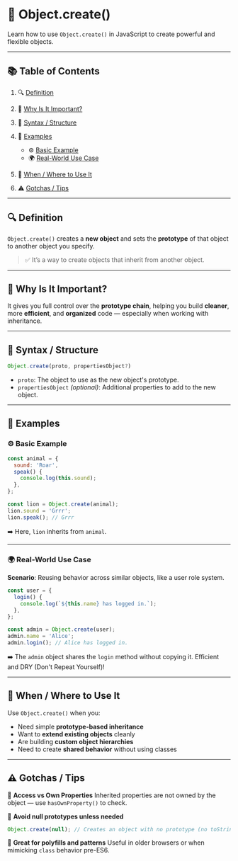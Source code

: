 # 📘 Object.create()

Learn how to use `Object.create()` in JavaScript to create powerful and flexible
objects.

---

## 📚 Table of Contents

1. 🔍 [Definition](#definition)
2. 🎯 [Why Is It Important?](#why-is-it-important)
3. 🧱 [Syntax / Structure](#syntax--structure)
4. 🧪 [Examples](#examples)

   - ⚙️ [Basic Example](#basic-example)
   - 🌍 [Real-World Use Case](#real-world-use-case)

5. 🧭 [When / Where to Use It](#when--where-to-use-it)
6. ⚠️ [Gotchas / Tips](#gotchas--tips)

---

## 🔍 Definition

`Object.create()` creates a **new object** and sets the **prototype** of that
object to another object you specify.

> ✅ It’s a way to create objects that inherit from another object.

---

## 🎯 Why Is It Important?

It gives you full control over the **prototype chain**, helping you build
**cleaner**, more **efficient**, and **organized** code — especially when
working with inheritance.

---

## 🧱 Syntax / Structure

```javascript
Object.create(proto, propertiesObject?)
```

- `proto`: The object to use as the new object's prototype.
- `propertiesObject` _(optional)_: Additional properties to add to the new
  object.

---

## 🧪 Examples

### ⚙️ Basic Example

```javascript
const animal = {
  sound: 'Roar',
  speak() {
    console.log(this.sound);
  },
};

const lion = Object.create(animal);
lion.sound = 'Grrr';
lion.speak(); // Grrr
```

➡️ Here, `lion` inherits from `animal`.

---

### 🌍 Real-World Use Case

**Scenario**: Reusing behavior across similar objects, like a user role system.

```javascript
const user = {
  login() {
    console.log(`${this.name} has logged in.`);
  },
};

const admin = Object.create(user);
admin.name = 'Alice';
admin.login(); // Alice has logged in.
```

➡️ The `admin` object shares the `login` method without copying it. Efficient
and DRY (Don't Repeat Yourself)!

---

## 🧭 When / Where to Use It

Use `Object.create()` when you:

- Need simple **prototype-based inheritance**
- Want to **extend existing objects** cleanly
- Are building **custom object hierarchies**
- Need to create **shared behavior** without using classes

---

## ⚠️ Gotchas / Tips

🔸 **Access vs Own Properties** Inherited properties are not owned by the object
— use `hasOwnProperty()` to check.

🔸 **Avoid null prototypes unless needed**

```javascript
Object.create(null); // Creates an object with no prototype (no toString, etc.)
```

🔸 **Great for polyfills and patterns** Useful in older browsers or when
mimicking `class` behavior pre-ES6.
